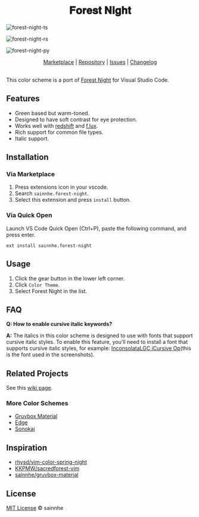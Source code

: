 <h1 align="center">
𝐅𝐨𝐫𝐞𝐬𝐭 𝐍𝐢𝐠𝐡𝐭
</h1>

![forest-night-ts](https://user-images.githubusercontent.com/37491630/77978067-aa1d8400-72f0-11ea-80e8-a1dfe05c1fb7.png)

![forest-night-rs](https://user-images.githubusercontent.com/37491630/78005768-917e8f80-732b-11ea-9d28-94d1fc15820a.png)

![forest-night-py](https://user-images.githubusercontent.com/37491630/77978065-a8ec5700-72f0-11ea-9a4f-2be9461e19a4.png)

<p align="center">
  <a href="https://marketplace.visualstudio.com/items?itemName=sainnhe.forest-night">Marketplace</a> |
  <a href="https://github.com/sainnhe/forest-night-vscode">Repository</a> |
  <a href="https://github.com/sainnhe/forest-night-vscode/issues">Issues</a> |
  <a href="https://github.com/sainnhe/forest-night-vscode/blob/master/CHANGELOG.md">Changelog</a>
  <br><br>
</p>

This color scheme is a port of [Forest Night](https://github.com/sainnhe/forest-night) for Visual Studio Code. 

## Features

- Green based but warm-toned.
- Designed to have soft contrast for eye protection.
- Works well with [redshift](https://github.com/jonls/redshift) and [f.lux](https://justgetflux.com).
- Rich support for common file types.
- Italic support.

## Installation

### Via Marketplace

1. Press extensions icon in your vscode.
2. Search `sainnhe.forest-night`.
3. Select this extension and press `install` button.

### Via Quick Open

Launch VS Code Quick Open (Ctrl+P), paste the following command, and press enter.

```
ext install sainnhe.forest-night
```

## Usage

1. Click the gear button in the lower left corner.
2. Click `Color Theme`.
3. Select Forest Night in the list.

## FAQ

**Q: How to enable cursive italic keywords?**

**A:** The italics in this color scheme is designed to use with fonts that support cursive italic styles. To enable this feature, you'll need to install a font that supports cursive italic styles, for example: [InconsolataLGC iCursive Op](https://github.com/sainnhe/icursive-nerd-font)(this is the font used in the screenshots).

## Related Projects

See this [wiki page](https://github.com/sainnhe/forest-night/wiki/Related-Projects).

### More Color Schemes

- [Gruvbox Material](https://marketplace.visualstudio.com/items?itemName=sainnhe.gruvbox-material)
- [Edge](https://marketplace.visualstudio.com/items?itemName=sainnhe.edge)
- [Sonokai](https://marketplace.visualstudio.com/items?itemName=sainnhe.sonokai)


## Inspiration

- [rhysd/vim-color-spring-night](https://github.com/rhysd/vim-color-spring-night)
- [KKPMW/sacredforest-vim](https://github.com/KKPMW/sacredforest-vim)
- [sainnhe/gruvbox-material](https://github.com/sainnhe/gruvbox-material)

## License

[MIT License](https://github.com/sainnhe/forest-night-vscode/blob/master/LICENSE) © sainnhe
